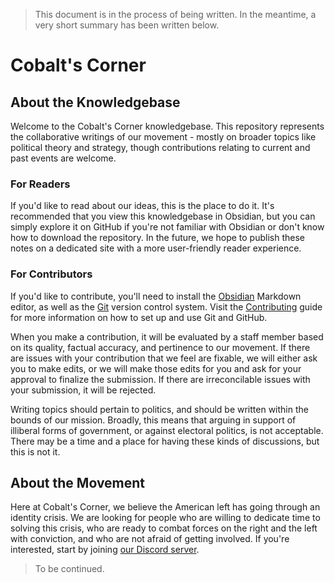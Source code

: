 > This document is in the process of being written. In the meantime, a very short summary has been written below.
# Cobalt's Corner
## About the Knowledgebase
Welcome to the Cobalt's Corner knowledgebase. This repository represents the collaborative writings of our movement - mostly on broader topics like political theory and strategy, though contributions relating to current and past events are welcome.
### For Readers
If you'd like to read about our ideas, this is the place to do it. It's recommended that you view this knowledgebase in Obsidian, but you can simply explore it on GitHub if you're not familiar with Obsidian or don't know how to download the repository. In the future, we hope to publish these notes on a dedicated site with a more user-friendly reader experience.
### For Contributors
If you'd like to contribute, you'll need to install the [Obsidian](https://obsidian.md) Markdown editor, as well as the [Git](https://git-scm.com) version control system. Visit the [Contributing](Contributing) guide for more information on how to set up and use Git and GitHub.

When you make a contribution, it will be evaluated by a staff member based on its quality, factual accuracy, and pertinence to our movement. If there are issues with your contribution that we feel are fixable, we will either ask you to make edits, or we will make those edits for you and ask for your approval to finalize the submission. If there are irreconcilable issues with your submission, it will be rejected.

Writing topics should pertain to politics, and should be written within the bounds of our mission. Broadly, this means that arguing in support of illiberal forms of government, or against electoral politics, is not acceptable. There may be a time and a place for having these kinds of discussions, but this is not it.
## About the Movement
Here at Cobalt's Corner, we believe the American left has going through an identity crisis. We are looking for people who are willing to dedicate time to solving this crisis, who are ready to combat forces on the right and the left with conviction, and who are not afraid of getting involved. If you're interested, start by joining [our Discord server](https://cobaltscorner.org/discord).

> To be continued.